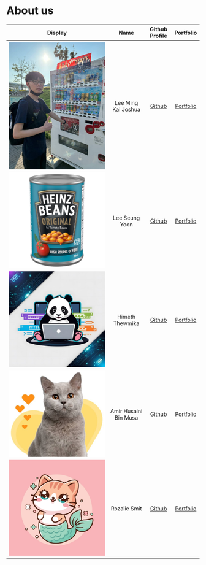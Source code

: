 # About us

Display |        Name         |               Github Profile               | Portfolio 
--------|:-------------------:|:------------------------------------------:|:---------:
![](pics/joshua.JPG) | Lee Ming Kai Joshua |  [Github](https://github.com/b1inmeister)  | [Portfolio](team/b1inmeister.md)
![](pics/sy.png) | Lee Seung Yoon |    [Github](https://github.com/LEESY02)    | [Portfolio](team/LEESY02.md)
![](pics/himeth.jpg) | Himeth Thewmika |  [Github](https://github.com/himethcodes)  | [Portfolio](team/himethcodes.md)
![](pics/amir.jpg) | Amir Husaini Bin Musa | [Github](https://github.com/amirhusaini06) | [Portfolio](team/amirhusaini06.md)
![](pics/rozalie.jpg) | Rozalie Smit | [Github](https://github.com/rozaliesmit) | [Portfolio](team/rozalie.md)

